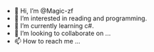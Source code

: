 - 👋 Hi, I’m @Magic-zf
- 👀 I’m interested in reading and programming.
- 🌱 I’m currently learning c#.
- 💞️ I’m looking to collaborate on ...
- 📫 How to reach me ...

<!---
Magic-zf/Magic-zf is a ✨ special ✨ repository because its `README.md` (this file) appears on your GitHub profile.
You can click the Preview link to take a look at your changes.
--->
